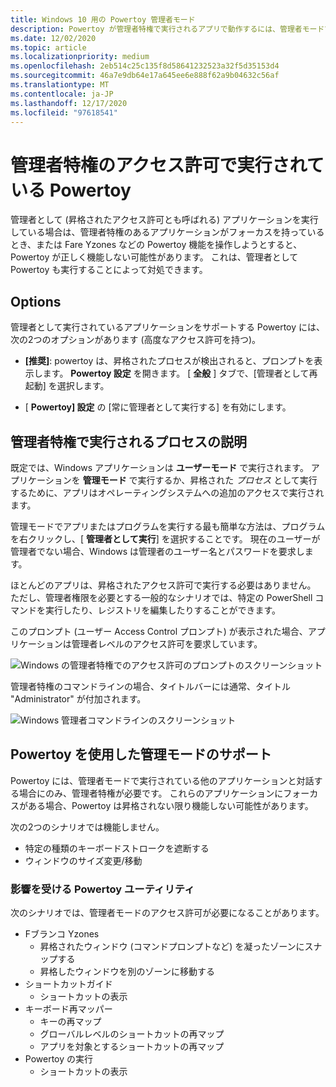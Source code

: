 ```yaml
---
title: Windows 10 用の Powertoy 管理者モード
description: Powertoy が管理者特権で実行されるアプリで動作するには、管理者モードでも Powertoy を実行する必要があります。
ms.date: 12/02/2020
ms.topic: article
ms.localizationpriority: medium
ms.openlocfilehash: 2eb514c25c135f8d58641232523a32f5d35153d4
ms.sourcegitcommit: 46a7e9db64e17a645ee6e888f62a9b04632c56af
ms.translationtype: MT
ms.contentlocale: ja-JP
ms.lasthandoff: 12/17/2020
ms.locfileid: "97618541"
---
```

# <a name="powertoys-running-with-administrator-elevated-permissions"></a>管理者特権のアクセス許可で実行されている Powertoy

管理者として (昇格されたアクセス許可とも呼ばれる) アプリケーションを実行している場合は、管理者特権のあるアプリケーションがフォーカスを持っているとき、または Fare Yzones などの Powertoy 機能を操作しようとすると、Powertoy が正しく機能しない可能性があります。 これは、管理者として Powertoy も実行することによって対処できます。

## <a name="options"></a>Options

管理者として実行されているアプリケーションをサポートする Powertoy には、次の2つのオプションがあります (高度なアクセス許可を持つ)。

- **[推奨]**: powertoy は、昇格されたプロセスが検出されると、プロンプトを表示します。 **Powertoy 設定** を開きます。 [ **全般** ] タブで、[管理者として再起動] を選択します。

- [ **Powertoy] 設定** の [常に管理者として実行する] を有効にします。

## <a name="run-as-administrator-elevated-processes-explained"></a>管理者特権で実行されるプロセスの説明

既定では、Windows アプリケーションは **ユーザーモード** で実行されます。 アプリケーションを **管理モード** で実行するか、昇格された *プロセス* として実行するために、アプリはオペレーティングシステムへの追加のアクセスで実行されます。

管理モードでアプリまたはプログラムを実行する最も簡単な方法は、プログラムを右クリックし、[ **管理者として実行**] を選択することです。 現在のユーザーが管理者でない場合、Windows は管理者のユーザー名とパスワードを要求します。

ほとんどのアプリは、昇格されたアクセス許可で実行する必要はありません。 ただし、管理者権限を必要とする一般的なシナリオでは、特定の PowerShell コマンドを実行したり、レジストリを編集したりすることができます。

このプロンプト (ユーザー Access Control プロンプト) が表示された場合、アプリケーションは管理者レベルのアクセス許可を要求しています。

![Windows の管理者特権でのアクセス許可のプロンプトのスクリーンショット](../images/pt-admin-prompt.png)

管理者特権のコマンドラインの場合、タイトルバーには通常、タイトル "Administrator" が付加されます。

![Windows 管理者コマンドラインのスクリーンショット](../images/pt-admin-terminal.png)

## <a name="support-for-admin-mode-with-powertoys"></a>Powertoy を使用した管理モードのサポート

Powertoy には、管理者モードで実行されている他のアプリケーションと対話する場合にのみ、管理者特権が必要です。 これらのアプリケーションにフォーカスがある場合、Powertoy は昇格されない限り機能しない可能性があります。

次の2つのシナリオでは機能しません。

- 特定の種類のキーボードストロークを遮断する
- ウィンドウのサイズ変更/移動

### <a name="affected-powertoys-utilities"></a>影響を受ける Powertoy ユーティリティ

次のシナリオでは、管理者モードのアクセス許可が必要になることがあります。

- Fブランコ Yzones
  - 昇格されたウィンドウ (コマンドプロンプトなど) を凝ったゾーンにスナップする
  - 昇格したウィンドウを別のゾーンに移動する
- ショートカットガイド
  - ショートカットの表示
- キーボード再マッパー
  - キーの再マップ
  - グローバルレベルのショートカットの再マップ
  - アプリを対象とするショートカットの再マップ
- Powertoy の実行
  - ショートカットの表示

